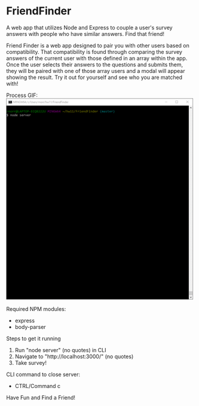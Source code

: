 # FriendFinder
A web app that utilizes Node and Express to couple a user's survey answers with people who have similar answers. Find that friend!

Friend Finder is a web app designed to pair you with other users based on compatibility. That compatibility is found through comparing the survey answers of the current user with those defined in an array within the app. Once the user selects their answers to the questions and submits them, they will be paired with one of those array users and a modal will appear showing the result. Try it out for yourself and see who you are matched with!

Process GIF:
![Friend Finder Process](app/public/images/FriendFinderProcess.gif)

Required NPM modules:
- express
- body-parser

Steps to get it running
1. Run "node server" (no quotes) in CLI
2. Navigate to "http://localhost:3000/" (no quotes)
3. Take survey!

CLI command to close server:
- CTRL/Command c

Have Fun and Find a Friend!